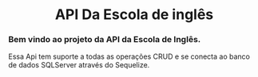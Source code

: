 <h1 align="center"> API Da Escola de inglês </h1>

<h3>Bem vindo ao projeto da API da Escola de Inglês.</h3>
Essa Api tem suporte a todas as operações CRUD e se conecta ao banco de dados SQLServer através
do Sequelize.